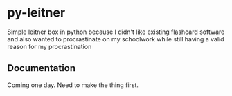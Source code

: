 # py-leitner
Simple leitner box in python because I didn't like existing flashcard software and also wanted to procrastinate on my schoolwork while still having a valid reason for my procrastination

## Documentation
Coming one day. Need to make the thing first.
